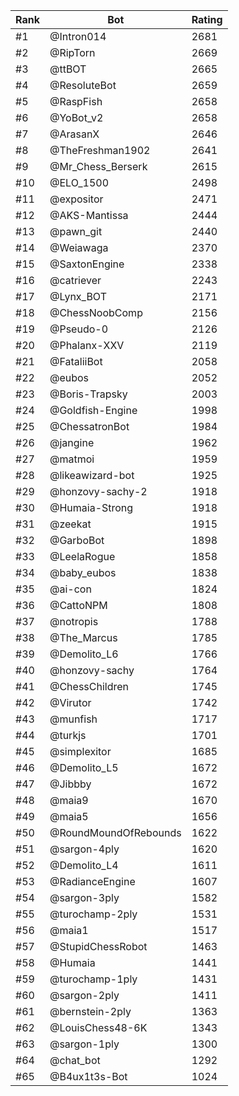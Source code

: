 Rank|Bot|Rating
---|---|---
#1|@Intron014|2681
#2|@RipTorn|2669
#3|@ttBOT|2665
#4|@ResoluteBot|2659
#5|@RaspFish|2658
#6|@YoBot_v2|2658
#7|@ArasanX|2646
#8|@TheFreshman1902|2641
#9|@Mr_Chess_Berserk|2615
#10|@ELO_1500|2498
#11|@expositor|2471
#12|@AKS-Mantissa|2444
#13|@pawn_git|2440
#14|@Weiawaga|2370
#15|@SaxtonEngine|2338
#16|@catriever|2243
#17|@Lynx_BOT|2171
#18|@ChessNoobComp|2156
#19|@Pseudo-0|2126
#20|@Phalanx-XXV|2119
#21|@FataliiBot|2058
#22|@eubos|2052
#23|@Boris-Trapsky|2003
#24|@Goldfish-Engine|1998
#25|@ChessatronBot|1984
#26|@jangine|1962
#27|@matmoi|1959
#28|@likeawizard-bot|1925
#29|@honzovy-sachy-2|1918
#30|@Humaia-Strong|1918
#31|@zeekat|1915
#32|@GarboBot|1898
#33|@LeelaRogue|1858
#34|@baby_eubos|1838
#35|@ai-con|1824
#36|@CattoNPM|1808
#37|@notropis|1788
#38|@The_Marcus|1785
#39|@Demolito_L6|1766
#40|@honzovy-sachy|1764
#41|@ChessChildren|1745
#42|@Virutor|1742
#43|@munfish|1717
#44|@turkjs|1701
#45|@simplexitor|1685
#46|@Demolito_L5|1672
#47|@Jibbby|1672
#48|@maia9|1670
#49|@maia5|1656
#50|@RoundMoundOfRebounds|1622
#51|@sargon-4ply|1620
#52|@Demolito_L4|1611
#53|@RadianceEngine|1607
#54|@sargon-3ply|1582
#55|@turochamp-2ply|1531
#56|@maia1|1517
#57|@StupidChessRobot|1463
#58|@Humaia|1441
#59|@turochamp-1ply|1431
#60|@sargon-2ply|1411
#61|@bernstein-2ply|1363
#62|@LouisChess48-6K|1343
#63|@sargon-1ply|1300
#64|@chat_bot|1292
#65|@B4ux1t3s-Bot|1024
